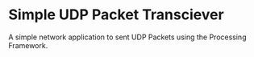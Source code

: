 Simple UDP Packet Transciever 
================================
A simple network application to sent UDP Packets using the Processing Framework. 
